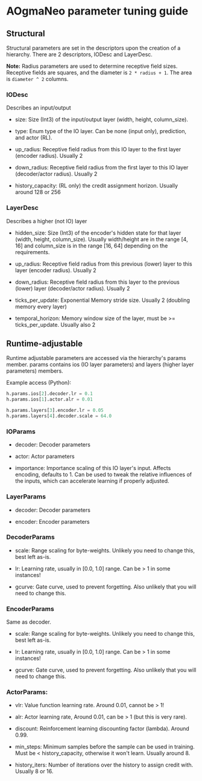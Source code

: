 # AOgmaNeo parameter tuning guide

## Structural

Structural parameters are set in the descriptors upon the creation of a hierarchy. There are 2 descriptors, IODesc and LayerDesc.

**Note:** Radius parameters are used to determine receptive field sizes. Receptive fields are squares, and the diameter is `2 * radius + 1`. The area is `diameter ^ 2` columns.

### IODesc

Describes an input/output

- size: Size (Int3) of the input/output layer (width, height, column_size).

- type: Enum type of the IO layer. Can be none (input only), prediction, and actor (RL).

- up_radius: Receptive field radius from this IO layer to the first layer (encoder radius). Usually 2

- down_radius: Receptive field radius from the first layer to this IO layer (decoder/actor radius). Usually 2

- history_capacity: (RL only) the credit assignment horizon. Usually around 128 or 256

### LayerDesc

Describes a higher (not IO) layer

- hidden_size: Size (Int3) of the encoder's hidden state for that layer (width, height, column_size). Usually width/height are in the range [4, 16] and column_size is in the range [16, 64] depending on the requirements.

- up_radius: Receptive field radius from this previous (lower) layer to this layer (encoder radius). Usually 2

- down_radius: Receptive field radius from this layer to the previous (lower) layer (decoder/actor radius). Usually 2

- ticks_per_update: Exponential Memory stride size. Usually 2 (doubling memory every layer)

- temporal_horizon: Memory window size of the layer, must be >= ticks_per_update. Usually also 2

## Runtime-adjustable

Runtime adjustable parameters are accessed via the hierarchy's params member. params contains ios (IO layer parameters) and layers (higher layer parameters) members.

Example access (Python):

```python
h.params.ios[2].decoder.lr = 0.1
h.params.ios[1].actor.alr = 0.01

h.params.layers[3].encoder.lr = 0.05
h.params.layers[4].decoder.scale = 64.0
```

### IOParams

- decoder: Decoder parameters

- actor: Actor parameters

- importance: Importance scaling of this IO layer's input. Affects encoding, defaults to 1. Can be used to tweak the relative influences of the inputs, which can accelerate learning if properly adjusted.

### LayerParams

- decoder: Decoder parameters

- encoder: Encoder parameters

### DecoderParams

- scale: Range scaling for byte-weights. Unlikely you need to change this, best left as-is.

- lr: Learning rate, usually in [0.0, 1.0] range. Can be > 1 in some instances!

- gcurve: Gate curve, used to prevent forgetting. Also unlikely that you will need to change this.

### EncoderParams

Same as decoder.

- scale: Range scaling for byte-weights. Unlikely you need to change this, best left as-is.

- lr: Learning rate, usually in [0.0, 1.0] range. Can be > 1 in some instances!

- gcurve: Gate curve, used to prevent forgetting. Also unlikely that you will need to change this.

### ActorParams:

- vlr: Value function learning rate. Around 0.01, cannot be > 1!

- alr: Actor learning rate, Around 0.01, can be > 1 (but this is very rare).

- discount: Reinforcement learning discounting factor (lambda). Around 0.99.

- min_steps: Minimum samples before the sample can be used in training. Must be < history_capacity, otherwise it won't learn. Usually around 8.

- history_iters: Number of iterations over the history to assign credit with. Usually 8 or 16.

